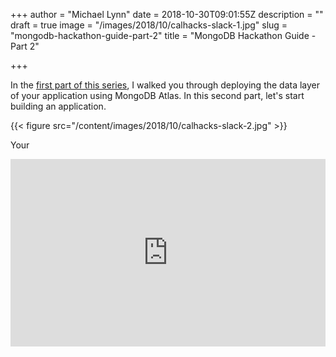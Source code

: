 +++
author = "Michael Lynn"
date = 2018-10-30T09:01:55Z
description = ""
draft = true
image = "/images/2018/10/calhacks-slack-1.jpg"
slug = "mongodb-hackathon-guide-part-2"
title = "MongoDB Hackathon Guide - Part 2"

+++

In the [first part of this series](http://blog.mlynn.org/mongodb-hackathon-guide-1/), I walked you through deploying the data layer of your application using MongoDB Atlas. In this second part, let's start building an application.

{{< figure src="/content/images/2018/10/calhacks-slack-2.jpg" >}}

Your



<iframe id="cp_embed_jeoyxj" src="https://codepen.io/mrlynn/embed/preview/jeoyxj?height=300&amp;slug-hash=jeoyxj&amp;default-tabs=js,result&amp;host=https://codepen.io" title="MongoDB Stitch - Getting Started" scrolling="no" frameborder="0" height="300" allowtransparency="true" class="cp_embed_iframe" style="width: 100%; overflow: hidden;"></iframe>













